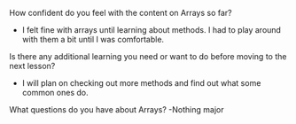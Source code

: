 How confident do you feel with the content on Arrays so far?
- I felt fine with arrays until learning about methods. I had to play around with them a bit until I was comfortable.

Is there any additional learning you need or want to do before moving to the next lesson?
- I will plan on checking out more methods and find out what some common ones do.

What questions do you have about Arrays?
-Nothing major